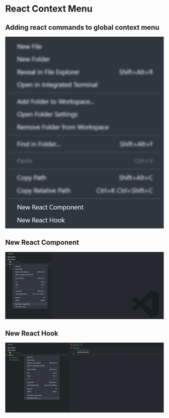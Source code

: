 # React Context Menu

## Adding react commands to global context menu
![](https://raw.githubusercontent.com/jefoce/vscode.react-context-menu/master/public/images/context-menu.png)

## New React Component
![](https://raw.githubusercontent.com/jefoce/vscode.react-context-menu/master/public/images/create-component.gif)

## New React Hook
![](https://raw.githubusercontent.com/jefoce/vscode.react-context-menu/master/public/images/create-hook.gif)